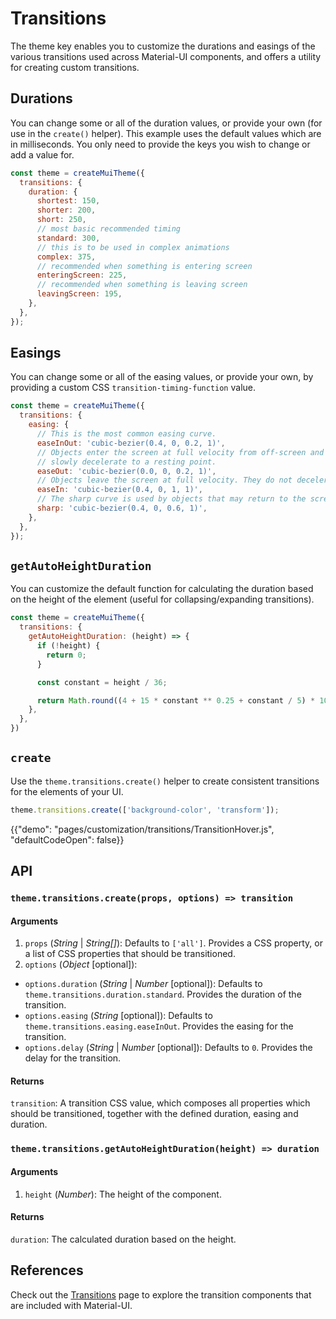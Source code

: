 # Transitions

<p class="description">The theme key enables you to customize the durations and easings of the various transitions used across Material-UI components, and offers a utility for creating custom transitions.</p>

## Durations

You can change some or all of the duration values, or provide your own (for use in the `create()` helper). This example uses the default values which are in milliseconds. You only need to provide the keys you wish to change or add a value for.

```js
const theme = createMuiTheme({
  transitions: {
    duration: {
      shortest: 150,
      shorter: 200,
      short: 250,
      // most basic recommended timing
      standard: 300,
      // this is to be used in complex animations
      complex: 375,
      // recommended when something is entering screen
      enteringScreen: 225,
      // recommended when something is leaving screen
      leavingScreen: 195,
    },
  },
});
```

## Easings

You can change some or all of the easing values, or provide your own, by providing a custom CSS <code>transition-timing-function</code> value.

```js
const theme = createMuiTheme({
  transitions: {
    easing: {
      // This is the most common easing curve.
      easeInOut: 'cubic-bezier(0.4, 0, 0.2, 1)',
      // Objects enter the screen at full velocity from off-screen and
      // slowly decelerate to a resting point.
      easeOut: 'cubic-bezier(0.0, 0, 0.2, 1)',
      // Objects leave the screen at full velocity. They do not decelerate when off-screen.
      easeIn: 'cubic-bezier(0.4, 0, 1, 1)',
      // The sharp curve is used by objects that may return to the screen at any time.
      sharp: 'cubic-bezier(0.4, 0, 0.6, 1)',
    },    
  },
});
```

## `getAutoHeightDuration`

You can customize the default function for calculating the duration based on the height of the element (useful for collapsing/expanding transitions).

```js
const theme = createMuiTheme({
  transitions: {
    getAutoHeightDuration: (height) => {
      if (!height) {
        return 0;
      }

      const constant = height / 36;

      return Math.round((4 + 15 * constant ** 0.25 + constant / 5) * 10);
    },
  },
})
```

## `create`

Use the <code>theme.transitions.create()</code> helper to create consistent transitions for the elements of your UI.</p>

```js
theme.transitions.create(['background-color', 'transform']);
```

{{"demo": "pages/customization/transitions/TransitionHover.js", "defaultCodeOpen": false}}

## API

### `theme.transitions.create(props, options) => transition`

#### Arguments

1. `props` (*String* | *String[]*): Defaults to `['all']`. Provides a CSS property, or a list of CSS properties that should be transitioned.
2.  `options` (*Object* [optional]):
  - `options.duration` (*String* | *Number* [optional]): Defaults to `theme.transitions.duration.standard`. Provides the duration of the transition.
  - `options.easing` (*String* [optional]): Defaults to `theme.transitions.easing.easeInOut`. Provides the easing for the transition.
  - `options.delay` (*String* | *Number* [optional]): Defaults to `0`. Provides the delay for the transition.

#### Returns

`transition`: A transition CSS value, which composes all properties which should be transitioned, together with the defined duration, easing and duration.

### `theme.transitions.getAutoHeightDuration(height) => duration`

#### Arguments

1. `height` (*Number*): The height of the component.

#### Returns

`duration`: The calculated duration based on the height.

## References
Check out the [Transitions](/components/transitions/) page to explore the transition components that are included with Material-UI.
